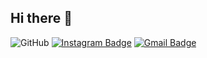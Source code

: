 ## Hi there 👋

<!--
**sreeharibsnair/sreeharibsnair** is a ✨ _special_ ✨ repository because its `README.md` (this file) appears on your GitHub profile.

Here are some ideas to get you started:

- 🔭 I’m currently working on ...
- 🌱 I’m currently learning ...
- 👯 I’m looking to collaborate on ...
- 🤔 I’m looking for help with ...
- 💬 Ask me about ...
- 📫 How to reach me: ...
- 😄 Pronouns: ...
- ⚡ Fun fact: ...
-->
![GitHub](https://img.shields.io/badge/GitHub-000000?style=for-the-badge&logo=GitHub&logoColor=white)
[![Instagram Badge](https://img.shields.io/badge/-Instagram-E4405F?style=flat&logo=instagram&logoColor=white)](https://instagram.com/sreehari.nairr)
[![Gmail Badge](https://img.shields.io/badge/-Gmail-D14836?style=flat&logo=gmail&logoColor=white)](mailto:sreeharibsnair04@gmail.com)




